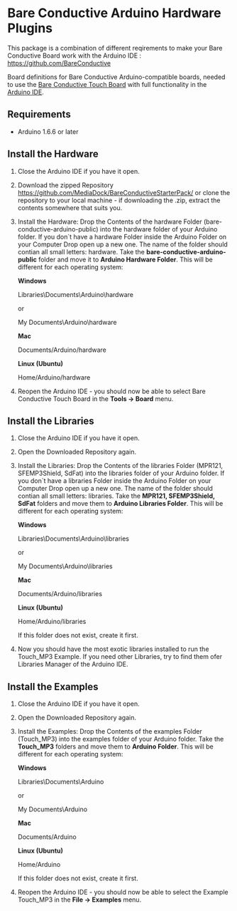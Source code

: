 # Bare Conductive Arduino Hardware Plugins
This package is a combination of different reqirements to make your Bare Conductive Board work with the Arduino IDE : https://github.com/BareConductive

Board definitions for Bare Conductive Arduino-compatible boards, needed to use the [Bare Conductive Touch Board](http://www.bareconductive.com/touch-board) with full functionality in the [Arduino IDE](http://arduino.cc/en/main/software). 

## Requirements

* Arduino 1.6.6 or later


## Install the Hardware

1. Close the Arduino IDE if you have it open.
2. Download the zipped Repository https://github.com/MediaDock/BareConductiveStarterPack/ or clone the repository to your local machine - if downloading the .zip, extract the contents somewhere that suits you.
3. Install the Hardware: 
Drop the Contents of the hardware Folder (bare-conductive-arduino-public) into the hardware folder of your Arduino folder. If you don`t have a hardware Folder inside the Arduino Folder on your Computer Drop open up a new one. The name of the folder should contian all small letters: hardware.
Take the **bare-conductive-arduino-public** folder and move it to **Arduino Hardware Folder**. This will be different for each operating system: 

	**Windows**
	
	Libraries\\Documents\\Arduino\\hardware
	
	or
	
	My Documents\\Arduino\\hardware
	
	**Mac**
	
	Documents/Arduino/hardware
	
	**Linux (Ubuntu)**
	
	Home/Arduino/hardware

4. Reopen the Arduino IDE - you should now be able to select Bare Conductive Touch Board in the **Tools -> Board** menu.


## Install the Libraries

1. Close the Arduino IDE if you have it open.
2. Open the Downloaded Repository again.
3. Install the Libraries: 
Drop the Contents of the libraries Folder (MPR121, SFEMP3Shield, SdFat) into the libraries folder of your Arduino folder. If you don`t have a libraries Folder inside the Arduino Folder on your Computer Drop open up a new one. The name of the folder should contian all small letters: libraries.
Take the **MPR121, SFEMP3Shield, SdFat** folders and move them to **Arduino Libraries Folder**. This will be different for each operating system: 

	**Windows**
	
	Libraries\\Documents\\Arduino\\libraries
	
	or
	
	My Documents\\Arduino\\libraries
	
	**Mac**
	
	Documents/Arduino/libraries
	
	**Linux (Ubuntu)**
	
	Home/Arduino/libraries


	If this folder does not exist, create it first.

4. Now you should have the most exotic libraries installed to run the Touch_MP3 Example. If you need other Libraries, try to find them ofer Libraries Manager of the Arduino IDE. 


## Install the Examples

1. Close the Arduino IDE if you have it open.
2. Open the Downloaded Repository again.
3. Install the Examples: 
Drop the Contents of the examples Folder (Touch_MP3) into the examples folder of your Arduino folder.
Take the **Touch_MP3** folders and move them to **Arduino Folder**. This will be different for each operating system: 

	**Windows**
	
	Libraries\\Documents\\Arduino
	
	or
	
	My Documents\\Arduino
	
	**Mac**
	
	Documents/Arduino
	
	**Linux (Ubuntu)**
	
	Home/Arduino


	If this folder does not exist, create it first.
	
4. Reopen the Arduino IDE - you should now be able to select the Example Touch_MP3 in the **File -> Examples** menu.